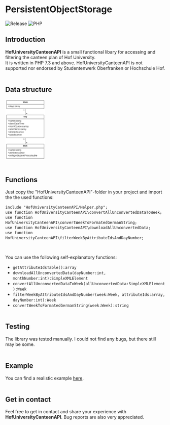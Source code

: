 # PersistentObjectStorage
![Release](https://img.shields.io/badge/Release-1.0.0-9cf)
![PHP](https://img.shields.io/badge/PHP-7.3-9cf)

## Introduction
**HofUniversityCanteenAPI** is a small functional libary for accessing and filtering the canteen plan of Hof University.<br>
It is written in PHP 7.3 and above. HofUniversityCanteenAPI is not supported nor endorsed by Studentenwerk Oberfranken or Hochschule Hof.
<br>
<br>

## Data structure
<img src="https://github.com/stevensolleder/HofUniversityCanteenAPI/blob/main/screenshots/datastructure.png" width="25%" img><br><br>

## Functions
Just copy the "HofUniversityCanteenAPI"-folder in your project and import the the used functions:
```
include "HofUniversityCanteenAPI/Helper.php";
use function HofUniversityCanteenAPI\convertAllUnconvertedDataToWeek;
use function HofUniversityCanteenAPI\convertWeekToFormatedGermanString;
use function HofUniversityCanteenAPI\downloadAllUnconvertedData;
use function HofUniversityCanteenAPI\filterWeekByAttributeIdsAndDayNumber;
```
<br>

You can use the following self-explanatory functions:<br>
- `getAttributeIdsTable():array`<br>
- `downloadAllUnconvertedData(dayNumber:int, monthNumber:int):SimpleXMLElement`<br>
- `convertAllUnconvertedDataToWeek(allUnconvertedData:SimpleXMLElement):Week`<br>
- `filterWeekByAttributeIdsAndDayNumber(week:Week, attributeIds:array, dayNumber:int):Week`<br>
- `convertWeekToFormatedGermanString(week:Week):string`<br><br>

## Testing
The library was tested manually. I could not find any bugs, but there still may be some.
<br><br>

## Example
You can find a realistic example [here](https://github.com/stevensolleder/HofUniversityCanteenAPI/blob/main/Example.php).<br><br>
## Get in contact
Feel free to get in contact and share your experience with **HofUniversityCanteenAPI**. Bug reports are also very appreciated.
